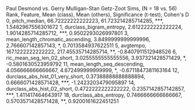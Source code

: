 Paul Desmond vs. Gerry Mulligan-Stan Getz-Zoot Sims, (N = 18 vs. 56)
Rank, Feature, Mean (class), Mean (others), Significance (t-test), Cohen's D
0, pitch_median, 66.72222222222223, 61.723214285714285, ***, 1.5482967556301672
1, durclass_bigram_entropy, 2.6122222222222224, 1.9014285714285712, ***, 0.9502293026997801
3, mean_length_chromatic_ascending, 3.8499999999999996, 2.766607142857143, *, 0.7013584937622511
5, avgtempo, 167.1222222222222, 217.45535714285714, **, -0.8407911512948526
6, ric_mean_seg_len_02_short, 3.0255555555555556, 3.937321428571429, *, -0.5801630523959792
11, mean_length_seq_descending, 4.056666666666667, 4.672499999999999, *, -0.6711847381163164
12, durclass_abs_hist_01_very_short, 0.37388888888888894, 0.6666071428571428, ***, -1.2423203479095897
14, durclass_abs_hist_02_short, 0.4722222222222222, 0.2357142857142857, ***, 1.411417464643917
18, durclass_abs_entropy, 0.7466666666666667, 0.5703571428571428, **, 0.9200161622451251
